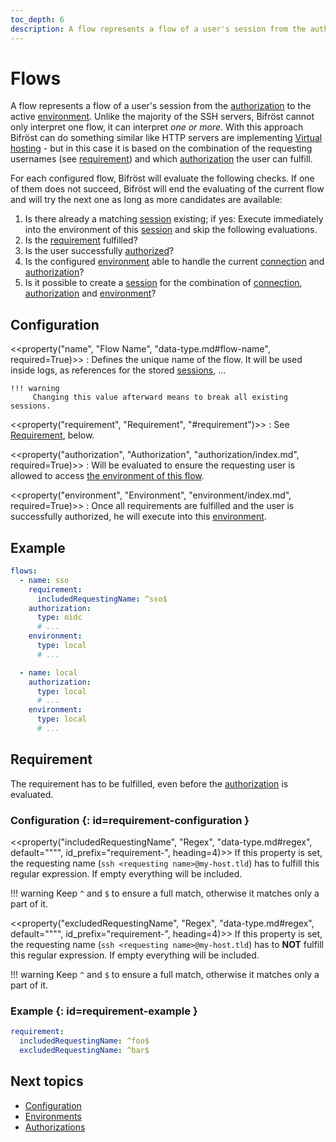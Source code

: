```yaml
---
toc_depth: 6
description: A flow represents a flow of a user's session from the authorization to the active environment. Bifröst can have one ore more.
---
```

# Flows

A flow represents a flow of a user's session from the [authorization](authorization/index.md) to the active [environment](environment/index.md). Unlike the majority of the SSH servers, Bifröst cannot only interpret one flow, it can interpret *one or more*. With this approach Bifröst can do something similar like HTTP servers are implementing [Virtual hosting](https://en.wikipedia.org/wiki/Virtual_hosting) - but in this case it is based on the combination of the requesting usernames (see [requirement](#requirement)) and which [authorization](authorization/index.md) the user can fulfill.

For each configured flow, Bifröst will evaluate the following checks. If one of them does not succeed, Bifröst will end the evaluating of the current flow and will try the next one as long as more candidates are available:

1. Is there already a matching [session](session/index.md) existing; if yes: Execute immediately into the environment of this [session](session/index.md) and skip the following evaluations.
2. Is the [requirement](#requirement) fulfilled?
3. Is the user successfully [authorized](authorization/index.md)?
4. Is the configured [environment](environment/index.md) able to handle the current [connection](connection/index.md) and [authorization](authorization/index.md)?
5. Is it possible to create a [session](session/index.md) for the combination of [connection](connection/index.md), [authorization](authorization/index.md) and [environment](environment/index.md)?

## Configuration

<<property("name", "Flow Name", "data-type.md#flow-name", required=True)>>
:   Defines the unique name of the flow. It will be used inside logs, as references for the stored [sessions](session/index.md), ...

    !!! warning
         Changing this value afterward means to break all existing sessions.

<<property("requirement", "Requirement", "#requirement")>>
:   See [Requirement](#requirement), below.

<<property("authorization", "Authorization", "authorization/index.md", required=True)>>
:   Will be evaluated to ensure the requesting user is allowed to access [the environment of this flow](#property-environment).

<<property("environment", "Environment", "environment/index.md", required=True)>>
:   Once all requirements are fulfilled and the user is successfully authorized, he will execute into this [environment](environment/index.md).

## Example

```yaml
flows:
  - name: sso
    requirement:
      includedRequestingName: ^sso$
    authorization:
      type: oidc
      # ...
    environment:
      type: local
      # ...

  - name: local
    authorization:
      type: local
      # ...
    environment:
      type: local
      # ...
```

## Requirement

The requirement has to be fulfilled, even before the [authorization](#property-authorization) is evaluated.

### Configuration {: id=requirement-configuration }

<<property("includedRequestingName", "Regex", "data-type.md#regex", default="\"\"", id_prefix="requirement-", heading=4)>>
If this property is set, the requesting name (`ssh <requesting name>@my-host.tld`) has to fulfill this regular expression. If empty everything will be included.

!!! warning
     Keep `^` and `$` to ensure a full match, otherwise it matches only a part of it.

<<property("excludedRequestingName", "Regex", "data-type.md#regex", default="\"\"", id_prefix="requirement-", heading=4)>>
If this property is set, the requesting name (`ssh <requesting name>@my-host.tld`) has to **NOT** fulfill this regular expression. If empty everything will be included.

!!! warning
     Keep `^` and `$` to ensure a full match, otherwise it matches only a part of it.

### Example {: id=requirement-example }

```yaml
requirement:
  includedRequestingName: ^foo$
  excludedRequestingName: ^bar$
```

## Next topics
* [Configuration](configuration.md)
* [Environments](environment/index.md)
* [Authorizations](authorization/index.md)
